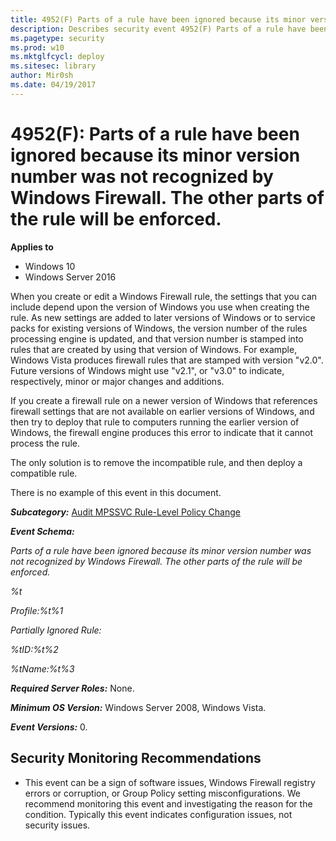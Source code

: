 ```yaml
---
title: 4952(F) Parts of a rule have been ignored because its minor version number was not recognized by Windows Firewall. The other parts of the rule will be enforced. (Windows 10)
description: Describes security event 4952(F) Parts of a rule have been ignored because its minor version number was not recognized by Windows Firewall. The other parts of the rule will be enforced.
ms.pagetype: security
ms.prod: w10
ms.mktglfcycl: deploy
ms.sitesec: library
author: Mir0sh
ms.date: 04/19/2017
---
```


# 4952(F): Parts of a rule have been ignored because its minor version number was not recognized by Windows Firewall. The other parts of the rule will be enforced.

**Applies to**
-   Windows 10
-   Windows Server 2016


When you create or edit a Windows Firewall rule, the settings that you can include depend upon the version of Windows you use when creating the rule. As new settings are added to later versions of Windows or to service packs for existing versions of Windows, the version number of the rules processing engine is updated, and that version number is stamped into rules that are created by using that version of Windows. For example, Windows Vista produces firewall rules that are stamped with version "v2.0". Future versions of Windows might use "v2.1", or "v3.0" to indicate, respectively, minor or major changes and additions.

If you create a firewall rule on a newer version of Windows that references firewall settings that are not available on earlier versions of Windows, and then try to deploy that rule to computers running the earlier version of Windows, the firewall engine produces this error to indicate that it cannot process the rule.

The only solution is to remove the incompatible rule, and then deploy a compatible rule.

There is no example of this event in this document.

***Subcategory:***&nbsp;[Audit MPSSVC Rule-Level Policy Change](audit-mpssvc-rule-level-policy-change.md)

***Event Schema:***

*Parts of a rule have been ignored because its minor version number was not recognized by Windows Firewall. The other parts of the rule will be enforced.*

*%t*

*Profile:%t%1*

*Partially Ignored Rule:*

*%tID:%t%2*

*%tName:%t%3*

***Required Server Roles:*** None.

***Minimum OS Version:*** Windows Server 2008, Windows Vista.

***Event Versions:*** 0.

## Security Monitoring Recommendations

-   This event can be a sign of software issues, Windows Firewall registry errors or corruption, or Group Policy setting misconfigurations. We recommend monitoring this event and investigating the reason for the condition. Typically this event indicates configuration issues, not security issues.

